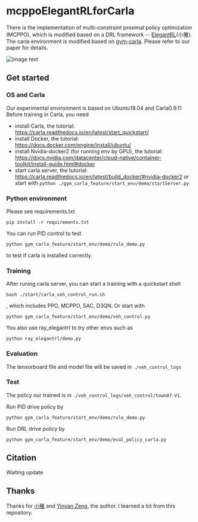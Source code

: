 # mcppoElegantRLforCarla
There is the implementation of multi-constraint proximal policy optimization (MCPPO), which is modified based on a DRL framework -- [ElegantRL](https://github.com/AI4Finance-Foundation/ElegantRL)(小雅). The carla environment is modified based on [gym-carla](https://github.com/cjy1992/gym-carla). Please refer to our paper for details.

![Image text](https://github.com/GyChou/mcppoElegantRLforCarla/blob/main/images/town07-part.gif)

## Get started

### OS and Carla

Our experimental environment is based on Ubuntu18.04 and Carla0.9.11
Before training in Carla, you need
- install Carla, the tutorial: https://carla.readthedocs.io/en/latest/start_quickstart/
- install Docker, the tutorial: https://docs.docker.com/engine/install/ubuntu/
- install Nvidia-docker2 (for running env by GPU), the tutorial: https://docs.nvidia.com/datacenter/cloud-native/container-toolkit/install-guide.html#docker
- start carla server, the tutorial: https://carla.readthedocs.io/en/latest/build_docker/#nvidia-docker2 or start with ```python ./gym_carla_feature/start_env/demo/startServer.py```

### Python environment
Please see requirements.txt
```
pip install -r requirements.txt
```
You can run PID control to test 
```
python gym_carla_feature/start_env/demo/rule_demo.py
```
to test if carla is installed correctly.
### Training

After runing carla server, you can start a training with a quickstart shell
```
bash ./start/carla_veh_control_run.sh
```
, which includes PPO, MCPPO, SAC, D3QN. Or start with 
```
python gym_carla_feature/start_env/demo/veh_control.py
```
You also use ray_elegantrl to try other envs such as
```
python ray_elegantrl/demo.py
```
### Evaluation
The tensorboard file and model file will be saved in ```./veh_control_logs```

### Test
The policy our trained is in ```./veh_control_logs/veh_control/town07-V1```.

Run PID drive policy by 
```
python gym_carla_feature/start_env/demo/rule_demo.py
```
Run DRL drive policy by 
```
python gym_carla_feature/start_env/demo/eval_policy_carla.py
```
## Citation
<!-- ```
@inproceedings{zou2022mcppo,
 title={Multi-Constraint Deep Reinforcement Learning for Smooth Action Control},
 author={Guangyuan Zou, Ying He, F. Richard Yu, Longquan Chen, Longquan Chen, Weike Pan, Zhong Ming},
 booktitle={the 31st International Joint Conference on Artificial Intelligence (IJCAI2022)},
}
``` -->
 Waiting update
<!-- The arxiv link to the paper:  -->


## Thanks 
Thanks for [小雅](https://github.com/AI4Finance-Foundation/ElegantRL) and [Yinyan Zeng](https://github.com/Yonv1943), the author. I learned a lot from this repository. 
